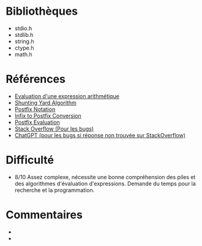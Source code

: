 # Bibliothèques
* stdio.h
* stdlib.h
* string.h
* ctype.h
* math.h

# Références
* [Evaluation d'une expression arithmétique](https://www.geeksforgeeks.org/arithmetic-expression-evalution/)
* [Shunting Yard Algorithm](https://en.wikipedia.org/wiki/Shunting-yard_algorithm)
* [Postfix Notation](https://en.wikipedia.org/wiki/Reverse_Polish_notation)
* [Infix to Postfix Conversion](https://www.geeksforgeeks.org/stack-set-2-infix-to-postfix/)
* [Postfix Evaluation](https://www.geeksforgeeks.org/stack-set-4-evaluation-postfix-expression/)
* [Stack Overflow (Pour les bugs)](https://stackoverflow.com/)
* [ChatGPT (pour les bugs si réponse non trouvée sur StackOverflow)](https://chatgpt.com/)

# Difficulté
* 8/10 Assez complexe, nécessite une bonne compréhension des piles et des algorithmes d'évaluation d'expressions. Demande du temps pour la recherche et la programmation.

# Commentaires
* 
* 

